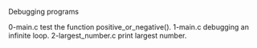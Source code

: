 Debugging programs


0-main.c test the function positive_or_negative().
1-main.c debugging an infinite loop.
2-largest_number.c print largest number.
